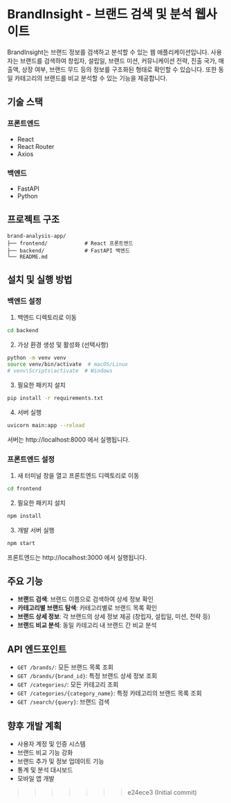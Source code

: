 # BrandInsight - 브랜드 검색 및 분석 웹사이트

BrandInsight는 브랜드 정보를 검색하고 분석할 수 있는 웹 애플리케이션입니다. 사용자는 브랜드를 검색하여 창립자, 설립일, 브랜드 미션, 커뮤니케이션 전략, 진출 국가, 매출액, 상장 여부, 브랜드 무드 등의 정보를 구조화된 형태로 확인할 수 있습니다. 또한 동일 카테고리의 브랜드를 비교 분석할 수 있는 기능을 제공합니다.

## 기술 스택

### 프론트엔드
- React
- React Router
- Axios

### 백엔드
- FastAPI
- Python

## 프로젝트 구조

```
brand-analysis-app/
├── frontend/            # React 프론트엔드
├── backend/             # FastAPI 백엔드
└── README.md
```

## 설치 및 실행 방법

### 백엔드 설정

1. 백엔드 디렉토리로 이동
```bash
cd backend
```

2. 가상 환경 생성 및 활성화 (선택사항)
```bash
python -m venv venv
source venv/bin/activate  # macOS/Linux
# venv\Scripts\activate  # Windows
```

3. 필요한 패키지 설치
```bash
pip install -r requirements.txt
```

4. 서버 실행
```bash
uvicorn main:app --reload
```

서버는 http://localhost:8000 에서 실행됩니다.

### 프론트엔드 설정

1. 새 터미널 창을 열고 프론트엔드 디렉토리로 이동
```bash
cd frontend
```

2. 필요한 패키지 설치
```bash
npm install
```

3. 개발 서버 실행
```bash
npm start
```

프론트엔드는 http://localhost:3000 에서 실행됩니다.

## 주요 기능

- **브랜드 검색**: 브랜드 이름으로 검색하여 상세 정보 확인
- **카테고리별 브랜드 탐색**: 카테고리별로 브랜드 목록 확인
- **브랜드 상세 정보**: 각 브랜드의 상세 정보 제공 (창립자, 설립일, 미션, 전략 등)
- **브랜드 비교 분석**: 동일 카테고리 내 브랜드 간 비교 분석

## API 엔드포인트

- `GET /brands/`: 모든 브랜드 목록 조회
- `GET /brands/{brand_id}`: 특정 브랜드 상세 정보 조회
- `GET /categories/`: 모든 카테고리 조회
- `GET /categories/{category_name}`: 특정 카테고리의 브랜드 목록 조회
- `GET /search/{query}`: 브랜드 검색

## 향후 개발 계획

- 사용자 계정 및 인증 시스템
- 브랜드 비교 기능 강화
- 브랜드 추가 및 정보 업데이트 기능
- 통계 및 분석 대시보드
- 모바일 앱 개발
>>>>>>> e24ece3 (Initial commit)
